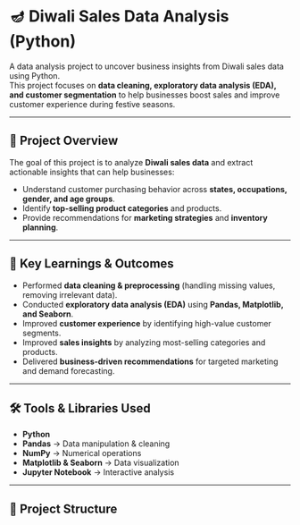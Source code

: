 # 🪔 Diwali Sales Data Analysis (Python)

A data analysis project to uncover business insights from Diwali sales data using Python.  
This project focuses on **data cleaning, exploratory data analysis (EDA), and customer segmentation** to help businesses boost sales and improve customer experience during festive seasons.

---

## 📌 Project Overview

The goal of this project is to analyze **Diwali sales data** and extract actionable insights that can help businesses:

- Understand customer purchasing behavior across **states, occupations, gender, and age groups**.
- Identify **top-selling product categories** and products.
- Provide recommendations for **marketing strategies** and **inventory planning**.

---

## 🚀 Key Learnings & Outcomes

- Performed **data cleaning & preprocessing** (handling missing values, removing irrelevant data).
- Conducted **exploratory data analysis (EDA)** using **Pandas, Matplotlib, and Seaborn**.
- Improved **customer experience** by identifying high-value customer segments.
- Improved **sales insights** by analyzing most-selling categories and products.
- Delivered **business-driven recommendations** for targeted marketing and demand forecasting.

---

## 🛠️ Tools & Libraries Used

- **Python**
- **Pandas** → Data manipulation & cleaning
- **NumPy** → Numerical operations
- **Matplotlib & Seaborn** → Data visualization
- **Jupyter Notebook** → Interactive analysis

---

## 📂 Project Structure
